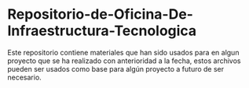 # Repositorio-de-Oficina-De-Infraestructura-Tecnologica
Este repositorio contiene materiales que han sido usados para en algun proyecto que se ha realizado con anterioridad a la fecha, estos archivos pueden ser usados  como base para algún proyecto a futuro de ser necesario.
